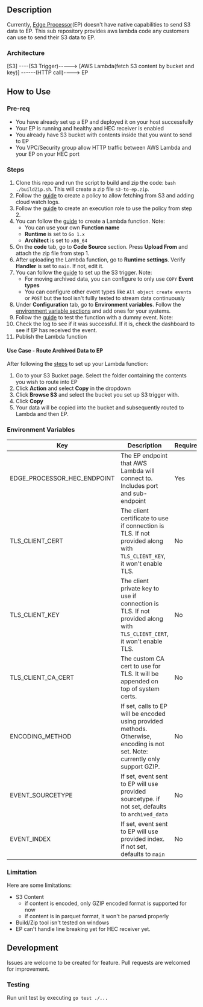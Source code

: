 ## Description

Currently, [Edge Processor](https://docs.splunk.com/Documentation/SplunkCloud/9.0.2303/EdgeProcessor/AboutEdgeProcessorSolution)(EP) doesn't have native capabilities to send S3 data to EP. This sub repository provides aws lambda code any customers can use to send their S3 data to EP.

### Architecture

[S3] ----(S3 Trigger)-----> [AWS Lambda(fetch S3 content by bucket and key)] ------(HTTP call)----> EP

## How to Use

### Pre-req

- You have already set up a EP and deployed it on your host successfully
- Your EP is running and healthy and HEC receiver is enabled
- You already have S3 bucket with contents inside that you want to send to EP
- You VPC/Security group allow HTTP traffic between AWS Lambda and your EP on your HEC port

### Steps

1. Clone this repo and run the script to build and zip the code: `bash ./buildZip.sh`. This will create a zip file `s3-to-ep.zip`.
2. Follow the [guide](https://docs.aws.amazon.com/lambda/latest/dg/with-s3-example.html#with-s3-example-create-policy) to create a policy to allow fetching from S3 and adding cloud watch logs.
3. Follow the [guide](https://docs.aws.amazon.com/lambda/latest/dg/with-s3-example.html#with-s3-example-create-role) to create an execution role to use the policy from step 2.
4. You can follow the [guide](https://docs.aws.amazon.com/lambda/latest/dg/with-s3-example.html#with-s3-example-create-function) to create a Lambda function. Note:
   - You can use your own **Function name**
   - **Runtime** is set to ``Go 1.x``
   - **Architect** is set to ``x86_64``
5. On the **code** tab, go to **Code Source** section. Press **Upload From** and attach the zip file from step 1.
6. After uploading the Lambda function, go to **Runtime settings**. Verify **Handler** is set to ``main``. If not, edit it. 
7. You can follow the [guide](https://docs.aws.amazon.com/lambda/latest/dg/with-s3-example.html#with-s3-example-create-trigger) to set up the S3 trigger. Note:
   - For moving archived data, you can configure to only use `COPY` **Event types**
   - You can configure other event types like `All object create events` or `POST` but the tool isn't fullly tested to stream data continuously
8. Under **Configuration** tab, go to **Environment variables**. Follow the [environment variable sections](#environment-variables) and add ones for your systems.
9. Follow the [guide](https://docs.aws.amazon.com/lambda/latest/dg/with-s3-example.html#with-s3-example-test-dummy-event) to test the function with a dummy event. Note:
10. Check the log to see if it was successful. If it is, check the dashboard to see if EP has received the event.
11. Publish the Lambda function

#### Use Case - Route Archived Data to EP

After following the [steps](#steps) to set up your Lambda function:
1. Go to your S3 Bucket page. Select the folder containing the contents you wish to route into EP
2. Click **Action** and select **Copy** in the dropdown
3. Click **Browse S3** and select the bucket you set up S3 trigger with.
4. Click **Copy**
5. Your data will be copied into the bucket and subsequently routed to Lambda and then EP.

### Environment Variables

| Key                         | Description                                                                                                                    | Required | Example Value                                                                    |
|-----------------------------|--------------------------------------------------------------------------------------------------------------------------------|----------|----------------------------------------------------------------------------------|
| EDGE_PROCESSOR_HEC_ENDPOINT | The EP endpoint that AWS Lambda will connect to. Includes port and sub-endpoint                                                | Yes      | http://ec2-26-78-145-255.us-west-2.compute.amazonaws.com:8088/services/collector |
| TLS_CLIENT_CERT             | The client certificate to use if connection is TLS. If not provided along with `TLS_CLIENT_KEY`, it won't enable TLS.          | No       |                                                                                  |
| TLS_CLIENT_KEY              | The client private key to use if connection is TLS. If not provided along with `TLS_CLIENT_CERT`, it won't enable TLS.         | No       |                                                                                  |
| TLS_CLIENT_CA_CERT          | The custom CA cert to use for TLS. It will be appended on top of system certs.                                                 | No       |                                                                                  |
| ENCODING_METHOD             | If set, calls to EP will be encoded using provided methods. Otherwise, encoding is not set. Note: currently only support GZIP. | No       | GZIP                                                                             |
| EVENT_SOURCETYPE            | If set, event sent to EP will use provided sourcetype. if not set, defaults to `archived_data`                                 | No       | test-sourcetype                                                                  |
| EVENT_INDEX                 | If set, event sent to EP will use provided index. if not set, defaults to `main`                                               | No       | event-index                                                                      |

### Limitation

Here are some limitations:
- S3 Content
  - if content is encoded, only GZIP encoded format is supported for now
  - if content is in parquet format, it won't be parsed properly
- Build/Zip tool isn't tested on windows
- EP can't handle line breaking yet for HEC receiver yet.

## Development

Issues are welcome to be created for feature. Pull requests are welcomed for improvement.

### Testing

Run unit test by executing `go test ./...`